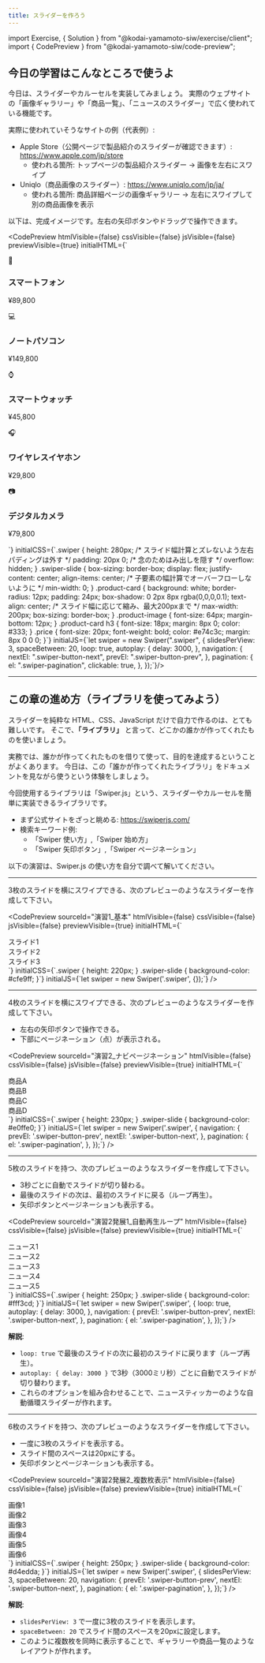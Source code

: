 ```yaml
---
title: スライダーを作ろう
---
```


import Exercise, { Solution } from "@kodai-yamamoto-siw/exercise/client";
import { CodePreview } from "@kodai-yamamoto-siw/code-preview";

## 今日の学習はこんなところで使うよ

今日は、スライダーやカルーセルを実装してみましょう。
実際のウェブサイトの「画像ギャラリー」や「商品一覧」、「ニュースのスライダー」で広く使われている機能です。

実際に使われていそうなサイトの例（代表例）:

- Apple Store（公開ページで製品紹介のスライダーが確認できます）: https://www.apple.com/jp/store
  - 使われる箇所: トップページの製品紹介スライダー → 画像を左右にスワイプ
- Uniqlo（商品画像のスライダー）: https://www.uniqlo.com/jp/ja/
  - 使われる箇所: 商品詳細ページの画像ギャラリー → 左右にスワイプして別の商品画像を表示

以下は、完成イメージです。左右の矢印ボタンやドラッグで操作できます。

<CodePreview
  htmlVisible={false}
  cssVisible={false}
  jsVisible={false}
  previewVisible={true}
  initialHTML={`<link rel="stylesheet" href="https://cdn.jsdelivr.net/npm/swiper@12/swiper-bundle.min.css">
  <script src="https://cdn.jsdelivr.net/npm/swiper@12/swiper-bundle.min.js"></script>

  <div class="swiper">
    <div class="swiper-wrapper">
      <div class="swiper-slide">
        <div class="product-card">
          <div class="product-image">📱</div>
          <h3>スマートフォン</h3>
          <p class="price">¥89,800</p>
        </div>
      </div>
      <div class="swiper-slide">
        <div class="product-card">
          <div class="product-image">💻</div>
          <h3>ノートパソコン</h3>
          <p class="price">¥149,800</p>
        </div>
      </div>
      <div class="swiper-slide">
        <div class="product-card">
          <div class="product-image">⌚</div>
          <h3>スマートウォッチ</h3>
          <p class="price">¥45,800</p>
        </div>
      </div>
      <div class="swiper-slide">
        <div class="product-card">
          <div class="product-image">🎧</div>
          <h3>ワイヤレスイヤホン</h3>
          <p class="price">¥29,800</p>
        </div>
      </div>
      <div class="swiper-slide">
        <div class="product-card">
          <div class="product-image">📷</div>
          <h3>デジタルカメラ</h3>
          <p class="price">¥79,800</p>
        </div>
      </div>
    </div>
    <div class="swiper-button-next"></div>
    <div class="swiper-button-prev"></div>
    <div class="swiper-pagination"></div>
  </div>`}
  initialCSS={`.swiper {
    height: 280px;
    /* スライド幅計算とズレないよう左右パディングは外す */
    padding: 20px 0;
    /* 念のためはみ出しを隠す */
    overflow: hidden;
  }
  .swiper-slide {
    box-sizing: border-box;
    display: flex;
    justify-content: center;
    align-items: center;
    /* 子要素の幅計算でオーバーフローしないように */
    min-width: 0;
  }
  .product-card {
    background: white;
    border-radius: 12px;
    padding: 24px;
    box-shadow: 0 2px 8px rgba(0,0,0,0.1);
    text-align: center;
    /* スライド幅に応じて縮み、最大200pxまで */
    max-width: 200px;
    box-sizing: border-box;
  }
  .product-image {
    font-size: 64px;
    margin-bottom: 12px;
  }
  .product-card h3 {
    font-size: 18px;
    margin: 8px 0;
    color: #333;
  }
  .price {
    font-size: 20px;
    font-weight: bold;
    color: #e74c3c;
    margin: 8px 0 0 0;
  }`}
  initialJS={`let swiper = new Swiper(".swiper", {
    slidesPerView: 3,
    spaceBetween: 20,
    loop: true,
    autoplay: {
      delay: 3000,
    },
    navigation: {
      nextEl: ".swiper-button-next",
      prevEl: ".swiper-button-prev",
    },
    pagination: {
      el: ".swiper-pagination",
      clickable: true,
    },
  });`}/>

---

## この章の進め方（ライブラリを使ってみよう）

スライダーを純粋な HTML、CSS、JavaScript だけで自力で作るのは、とても難しいです。
そこで、**「ライブラリ」** と言って、どこかの誰かが作ってくれたものを使いましょう。

実務では、誰かが作ってくれたものを借りて使って、目的を達成するということがよくあります。
今日は、この「誰かが作ってくれたライブラリ」をドキュメントを見ながら使うという体験をしましょう。

今回使用するライブラリは「Swiper.js」という、スライダーやカルーセルを簡単に実装できるライブラリです。

- まず公式サイトをざっと眺める: https://swiperjs.com/
- 検索キーワード例:
  - 「Swiper 使い方」,「Swiper 始め方」
  - 「Swiper 矢印ボタン」,「Swiper ページネーション」

以下の演習は、Swiper.js の使い方を自分で調べて解いてください。

---

<Exercise title="演習1（基本のスライダー：3枚を横にスワイプ）">
3枚のスライドを横にスワイプできる、次のプレビューのようなスライダーを作成して下さい。

<CodePreview
  sourceId="演習1_基本"
  htmlVisible={false}
  cssVisible={false}
  jsVisible={false}
  previewVisible={true}
  initialHTML={`<!-- これを head 内に入れて -->
  <link rel="stylesheet" href="https://cdn.jsdelivr.net/npm/swiper@12/swiper-bundle.min.css">
  <script src="https://cdn.jsdelivr.net/npm/swiper@12/swiper-bundle.min.js"></script>

  <!-- これを body 内に入れて -->
  <div class="swiper">
    <div class="swiper-wrapper">
      <div class="swiper-slide">スライド1</div>
      <div class="swiper-slide">スライド2</div>
      <div class="swiper-slide">スライド3</div>
    </div>
  </div>`}
  initialCSS={`.swiper {
    height: 220px;
  }
  .swiper-slide {
    background-color: #cfe9ff;
  }`}
  initialJS={`let swiper = new Swiper('.swiper', {});`}
/>

<Solution>
<CodePreview
  sourceId="演習1_基本"
  htmlVisible={true}
  cssVisible={true}
  jsVisible={true}
  previewVisible={true}
/>
</Solution>
</Exercise>

---

<Exercise title="演習2（矢印とページネーションを付ける）">
4枚のスライドを横にスワイプできる、次のプレビューのようなスライダーを作成して下さい。

- 左右の矢印ボタンで操作できる。
- 下部にページネーション（点）が表示される。

<CodePreview
  sourceId="演習2_ナビページネーション"
  htmlVisible={false}
  cssVisible={false}
  jsVisible={false}
  previewVisible={true}
  initialHTML={`<!-- これを head 内に入れて -->
  <link rel="stylesheet" href="https://cdn.jsdelivr.net/npm/swiper@12/swiper-bundle.min.css">
  <script src="https://cdn.jsdelivr.net/npm/swiper@12/swiper-bundle.min.js"></script>

  <!-- これを body 内に入れて -->
  <div class="swiper">
    <div class="swiper-wrapper">
      <div class="swiper-slide">商品A</div>
      <div class="swiper-slide">商品B</div>
      <div class="swiper-slide">商品C</div>
      <div class="swiper-slide">商品D</div>
    </div>
    <div class="swiper-button-prev"></div>
    <div class="swiper-button-next"></div>
    <div class="swiper-pagination"></div>
  </div>`}
  initialCSS={`.swiper {
    height: 230px;
  }
  .swiper-slide {
    background-color: #e0ffe0;
  }`}
  initialJS={`let swiper = new Swiper('.swiper', {
    navigation: {
      prevEl: '.swiper-button-prev',
      nextEl: '.swiper-button-next',
    },
    pagination: {
      el: '.swiper-pagination',
    },
  });`}
/>

<Solution>
<CodePreview
  sourceId="演習2_ナビページネーション"
  htmlVisible={true}
  cssVisible={true}
  jsVisible={true}
  previewVisible={true}
/>
</Solution>
</Exercise>

---

<Exercise title="演習2-発展1（自動再生とループ機能）">
5枚のスライドを持つ、次のプレビューのようなスライダーを作成して下さい。

- 3秒ごとに自動でスライドが切り替わる。
- 最後のスライドの次は、最初のスライドに戻る（ループ再生）。
- 矢印ボタンとページネーションも表示する。

<CodePreview
  sourceId="演習2発展1_自動再生ループ"
  htmlVisible={false}
  cssVisible={false}
  jsVisible={false}
  previewVisible={true}
  initialHTML={`<!-- これを head 内に入れて -->
  <link rel="stylesheet" href="https://cdn.jsdelivr.net/npm/swiper@12/swiper-bundle.min.css">
  <script src="https://cdn.jsdelivr.net/npm/swiper@12/swiper-bundle.min.js"></script>

  <!-- これを body 内に入れて -->
  <div class="swiper">
    <div class="swiper-wrapper">
      <div class="swiper-slide">ニュース1</div>
      <div class="swiper-slide">ニュース2</div>
      <div class="swiper-slide">ニュース3</div>
      <div class="swiper-slide">ニュース4</div>
      <div class="swiper-slide">ニュース5</div>
    </div>
    <div class="swiper-button-prev"></div>
    <div class="swiper-button-next"></div>
    <div class="swiper-pagination"></div>
  </div>`}
  initialCSS={`.swiper {
    height: 250px;
  }
  .swiper-slide {
    background-color: #fff3cd;
  }`}
  initialJS={`let swiper = new Swiper('.swiper', {
    loop: true,
    autoplay: {
      delay: 3000,
    },
    navigation: {
      prevEl: '.swiper-button-prev',
      nextEl: '.swiper-button-next',
    },
    pagination: {
      el: '.swiper-pagination',
    },
  });`}
/>

<Solution>
<CodePreview
  sourceId="演習2発展1_自動再生ループ"
  htmlVisible={true}
  cssVisible={true}
  jsVisible={true}
  previewVisible={true}
/>

**解説**:
- `loop: true` で最後のスライドの次に最初のスライドに戻ります（ループ再生）。
- `autoplay: { delay: 3000 }` で3秒（3000ミリ秒）ごとに自動でスライドが切り替わります。
- これらのオプションを組み合わせることで、ニュースティッカーのような自動循環スライダーが作れます。
</Solution>
</Exercise>

---

<Exercise title="演習2-発展2（複数枚同時表示）">
6枚のスライドを持つ、次のプレビューのようなスライダーを作成して下さい。

- 一度に3枚のスライドを表示する。
- スライド間のスペースは20pxにする。
- 矢印ボタンとページネーションも表示する。

<CodePreview
  sourceId="演習2発展2_複数枚表示"
  htmlVisible={false}
  cssVisible={false}
  jsVisible={false}
  previewVisible={true}
  initialHTML={`<!-- これを head 内に入れて -->
  <link rel="stylesheet" href="https://cdn.jsdelivr.net/npm/swiper@12/swiper-bundle.min.css">
  <script src="https://cdn.jsdelivr.net/npm/swiper@12/swiper-bundle.min.js"></script>

  <!-- これを body 内に入れて -->
  <div class="swiper">
    <div class="swiper-wrapper">
      <div class="swiper-slide">画像1</div>
      <div class="swiper-slide">画像2</div>
      <div class="swiper-slide">画像3</div>
      <div class="swiper-slide">画像4</div>
      <div class="swiper-slide">画像5</div>
      <div class="swiper-slide">画像6</div>
    </div>
    <div class="swiper-button-prev"></div>
    <div class="swiper-button-next"></div>
    <div class="swiper-pagination"></div>
  </div>`}
  initialCSS={`.swiper {
    height: 250px;
  }
  .swiper-slide {
    background-color: #d4edda;
  }`}
  initialJS={`let swiper = new Swiper('.swiper', {
    slidesPerView: 3,
    spaceBetween: 20,
    navigation: {
      prevEl: '.swiper-button-prev',
      nextEl: '.swiper-button-next',
    },
    pagination: {
      el: '.swiper-pagination',
    },
  });`}
/>

<Solution>
<CodePreview
  sourceId="演習2発展2_複数枚表示"
  htmlVisible={true}
  cssVisible={true}
  jsVisible={true}
  previewVisible={true}
/>

**解説**:
- `slidesPerView: 3` で一度に3枚のスライドを表示します。
- `spaceBetween: 20` でスライド間のスペースを20pxに設定します。
- このように複数枚を同時に表示することで、ギャラリーや商品一覧のようなレイアウトが作れます。
</Solution>
</Exercise>
